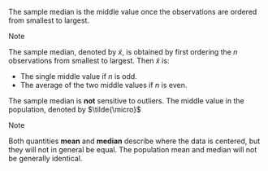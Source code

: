 The sample median is the middle value once the observations are ordered from smallest to largest.

>[!note]
>The sample median, denoted by $\tilde{x}$, is obtained by first ordering the *n* observations from smallest to largest. Then $\tilde{x}$ is:
>- The single middle value if *n* is odd.
>- The average of the two middle values if *n* is even.

The sample median is **not** sensitive to outliers.
The middle value in the population, denoted by $\tilde{\micro}$
>[!note]
>Both quantities **mean** and **median** describe where the data is centered, but they will not in general be equal.
>The population mean and median will not be generally identical.

